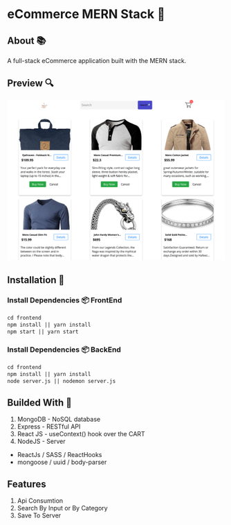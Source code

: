 # eCommerce MERN Stack 🧰

## About 📚

A full-stack eCommerce application built with the MERN stack.

## Preview 🔍

![Preview](screen.png)

## Installation 🔧

### Install Dependencies 📦 FrontEnd

    cd frontend
    npm install || yarn install
    npm start || yarn start

### Install Dependencies 📦 BackEnd

    cd frontend
    npm install || yarn install
    node server.js || nodemon server.js

## Builded With 🧰

1. MongoDB - NoSQL database
2. Express - RESTful API
3. React JS - useContext() hook over the CART
4. NodeJS - Server

- ReactJs / SASS / ReactHooks
- mongoose / uuid / body-parser 

## Features

1. Api Consumtion
2. Search By Input or By Category
3. Save To Server


